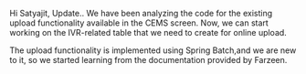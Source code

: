 
Hi Satyajit, 
Update.. 
We have been analyzing the code for the existing upload functionality available in the CEMS screen. Now, we can start working on the IVR-related table that we need to create for online upload. 

The upload functionality is implemented using Spring Batch,and  we are new to it, so we started learning from the documentation provided by Farzeen.
